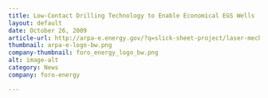 ```yaml
---
title: Low-Contact Drilling Technology to Enable Economical EGS Wells
layout: default
date: October 26, 2009
article-url: http://arpa-e.energy.gov/?q=slick-sheet-project/laser-mechanical-drilling-geothermal-energy
thumbnail: arpa-e-logo-bw.png
company-thumbnail: foro_energy_logo_bw.png
alt: image-alt
category: News
company: foro-energy

---
```


